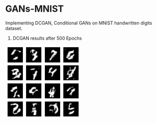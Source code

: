 # GANs-MNIST
Implementing DCGAN, Conditional GANs on MNIST handwritten digits dataset.

1) DCGAN results after 500 Epochs

![alt text](https://github.com/SAPreetha/GANs-MNIST/blob/master/DCGAN-500ep.png)
